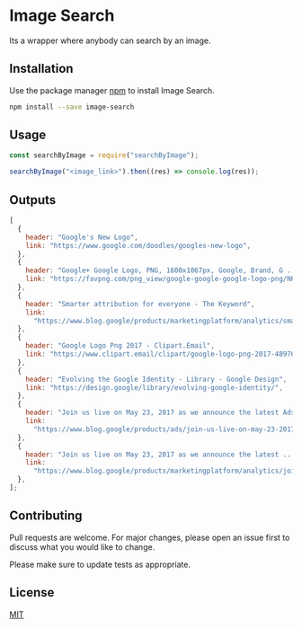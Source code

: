 # Image Search

Its a wrapper where anybody can search by an image.

## Installation

Use the package manager [npm](https://www.npmjs.com/) to install Image Search.

```bash
npm install --save image-search
```

## Usage

```javascript
const searchByImage = require("searchByImage");

searchByImage("<image_link>").then((res) => console.log(res));
```

## Outputs

```javascript
[
  {
    header: "Google's New Logo",
    link: "https://www.google.com/doodles/googles-new-logo",
  },
  {
    header: "Google+ Google Logo, PNG, 1600x1067px, Google, Brand, G ...",
    link: "https://favpng.com/png_view/google-google-google-logo-png/NHaPBUJP",
  },
  {
    header: "Smarter attribution for everyone - The Keyword",
    link:
      "https://www.blog.google/products/marketingplatform/analytics/smarter-attribution-for-everyone-pmm",
  },
  {
    header: "Google Logo Png 2017 - Clipart.Email",
    link: "https://www.clipart.email/clipart/google-logo-png-2017-489768.html",
  },
  {
    header: "Evolving the Google Identity - Library - Google Design",
    link: "https://design.google/library/evolving-google-identity/",
  },
  {
    header: "Join us live on May 23, 2017 as we announce the latest Ads ...",
    link:
      "https://www.blog.google/products/ads/join-us-live-on-may-23-2017-as-we_20",
  },
  {
    header: "Join us live on May 23, 2017 as we announce the latest ...",
    link:
      "https://www.blog.google/products/marketingplatform/analytics/join-us-live-on-may-23-2017-as-we",
  },
];
```

## Contributing

Pull requests are welcome. For major changes, please open an issue first to discuss what you would like to change.

Please make sure to update tests as appropriate.

## License

[MIT](https://choosealicense.com/licenses/mit/)
